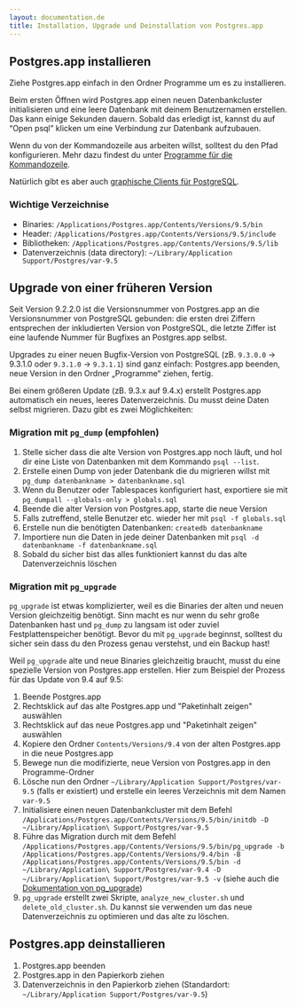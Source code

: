 ```yaml
---
layout: documentation.de
title: Installation, Upgrade und Deinstallation von Postgres.app
---
```


## Postgres.app installieren

Ziehe Postgres.app einfach in den Ordner Programme um es zu installieren.

Beim ersten Öffnen wird Postgres.app einen neuen Datenbankcluster initialisieren und eine leere Datenbank mit deinem Benutzernamen erstellen.
Das kann einige Sekunden dauern. Sobald das erledigt ist, kannst du auf “Open psql” klicken um eine Verbindung zur Datenbank aufzubauen.

Wenn du von der Kommandozeile aus arbeiten willst, solltest du den Pfad konfigurieren. Mehr dazu findest du unter [Programme für die Kommandozeile](cli-tools.html).

Natürlich gibt es aber auch [graphische Clients für PostgreSQL](gui-tools.html).

### Wichtige Verzeichnise

- Binaries: `/Applications/Postgres.app/Contents/Versions/9.5/bin`
- Header: `/Applications/Postgres.app/Contents/Versions/9.5/include`
- Bibliotheken: `/Applications/Postgres.app/Contents/Versions/9.5/lib`
- Datenverzeichnis (data directory): `~/Library/Application Support/Postgres/var-9.5`

## Upgrade von einer früheren Version

Seit Version 9.2.2.0 ist die Versionsnummer von Postgres.app an die Versionsnummer von PostgreSQL gebunden: die ersten drei Ziffern entsprechen der inkludierten Version von PostgreSQL, die letzte Ziffer ist eine laufende Nummer für Bugfixes an Postgres.app selbst.

Upgrades zu einer neuen Bugfix-Version von PostgreSQL (zB. `9.3.0.0` → 9.3.1.0 oder `9.3.1.0` → `9.3.1.1`) sind ganz einfach: Postgres.app beenden, neue Version in den Ordner „Programme“ ziehen, fertig.

Bei einem größeren Update (zB. 9.3.x auf 9.4.x) erstellt Postgres.app automatisch ein neues, leeres Datenverzeichnis. Du musst deine Daten selbst migrieren. Dazu gibt es zwei Möglichkeiten:

### Migration mit `pg_dump` (empfohlen)

1. Stelle sicher dass die alte Version von Postgres.app noch läuft, und hol dir eine Liste von Datenbanken mit dem Kommando `psql --list`.
1. Erstelle einen Dump von jeder Datenbank die du migrieren willst mit `pg_dump datenbankname > datenbankname.sql`
1. Wenn du Benutzer oder Tablespaces konfiguriert hast, exportiere sie mit `pg_dumpall --globals-only > globals.sql`
1. Beende die alter Version von Postgres.app, starte die neue Version
1. Falls zutreffend, stelle Benutzer etc. wieder her mit `psql -f globals.sql`
1. Erstelle nun die benötigten Datenbanken: `createdb datenbankname`
1. Importiere nun die Daten in jede deiner Datenbanken mit `psql -d datenbankname -f datenbankname.sql`
1. Sobald du sicher bist das alles funktioniert kannst du das alte Datenverzeichnis löschen


### Migration mit `pg_upgrade`

`pg_upgrade` ist etwas komplizierter, weil es die Binaries der alten und neuen Version gleichzeitig benötigt. Sinn macht es nur wenn du sehr große Datenbanken hast und `pg_dump` zu langsam ist oder zuviel Festplattenspeicher benötigt. Bevor du mit `pg_upgrade` beginnst, solltest du sicher sein dass du den Prozess genau verstehst, und ein Backup hast!

Weil `pg_upgrade` alte und neue Binaries gleichzeitig braucht, musst du eine spezielle Version von Postgres.app erstellen. Hier zum Beispiel der Prozess für das Update von 9.4 auf 9.5:

1. Beende Postgres.app
2. Rechtsklick auf das alte Postgres.app und "Paketinhalt zeigen" auswählen
3. Rechtsklick auf das neue Postgres.app und "Paketinhalt zeigen" auswählen
4. Kopiere den Ordner `Contents/Versions/9.4` von der alten Postgres.app in die neue Postgres.app
5. Bewege nun die modifizierte, neue Version von Postgres.app in den Programme-Ordner
6. Lösche nun den Ordner `~/Library/Application Support/Postgres/var-9.5` (falls er existiert) und erstelle ein leeres Verzeichnis mit dem Namen `var-9.5`
7. Initialisiere einen neuen Datenbankcluster mit dem Befehl `/Applications/Postgres.app/Contents/Versions/9.5/bin/initdb -D ~/Library/Application\ Support/Postgres/var-9.5`
8. Führe das Migration durch mit dem Befehl `/Applications/Postgres.app/Contents/Versions/9.5/bin/pg_upgrade -b /Applications/Postgres.app/Contents/Versions/9.4/bin -B /Applications/Postgres.app/Contents/Versions/9.5/bin -d ~/Library/Application\ Support/Postgres/var-9.4 -D ~/Library/Application\ Support/Postgres/var-9.5 -v` (siehe auch die [Dokumentation von pg_upgrade](http://www.postgresql.org/docs/current/static/pgupgrade.html))
9. `pg_upgrade` erstellt zwei Skripte, `analyze_new_cluster.sh` und `delete_old_cluster.sh`. Du kannst sie verwenden um das neue Datenverzeichnis zu optimieren und das alte zu löschen.



## Postgres.app deinstallieren

1. Postgres.app beenden
2. Postgres.app in den Papierkorb ziehen
3. Datenverzeichnis in den Papierkorb ziehen (Standardort: `~/Library/Application Support/Postgres/var-9.5`)

